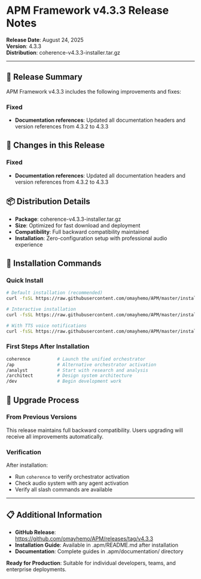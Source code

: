 # APM Framework v4.3.3 Release Notes

**Release Date**: August 24, 2025  
**Version**: 4.3.3  
**Distribution**: coherence-v4.3.3-installer.tar.gz

---

## 🎯 Release Summary

APM Framework v4.3.3 includes the following improvements and fixes:


### Fixed
- **Documentation references**: Updated all documentation headers and version references from 4.3.2 to 4.3.3

## 📝 Changes in this Release


### Fixed
- **Documentation references**: Updated all documentation headers and version references from 4.3.2 to 4.3.3

## 📦 Distribution Details

- **Package**: coherence-v4.3.3-installer.tar.gz
- **Size**: Optimized for fast download and deployment
- **Compatibility**: Full backward compatibility maintained
- **Installation**: Zero-configuration setup with professional audio experience

## 🚀 Installation Commands

### Quick Install
```bash
# Default installation (recommended)
curl -fsSL https://raw.githubusercontent.com/omayhemo/APM/master/install.sh | bash -s -- --defaults

# Interactive installation
curl -fsSL https://raw.githubusercontent.com/omayhemo/APM/master/install.sh | bash

# With TTS voice notifications
curl -fsSL https://raw.githubusercontent.com/omayhemo/APM/master/install.sh | bash -s -- --with-tts --defaults
```

### First Steps After Installation
```bash
coherence          # Launch the unified orchestrator
/ap                # Alternative orchestrator activation
/analyst           # Start with research and analysis
/architect         # Design system architecture
/dev               # Begin development work
```

## 🔄 Upgrade Process

### From Previous Versions
This release maintains full backward compatibility. Users upgrading will receive all improvements automatically.

### Verification
After installation:
- Run `coherence` to verify orchestrator activation
- Check audio system with any agent activation
- Verify all slash commands are available

---

## 📋 Additional Information

- **GitHub Release**: https://github.com/omayhemo/APM/releases/tag/v4.3.3
- **Installation Guide**: Available in .apm/README.md after installation
- **Documentation**: Complete guides in .apm/documentation/ directory

**Ready for Production**: Suitable for individual developers, teams, and enterprise deployments.
